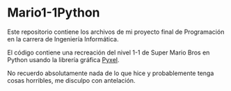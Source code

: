 # Mario1-1Python

Este repositorio contiene los archivos de mi proyecto final de Programación en la carrera de Ingeniería Informática.

El código contiene una recreación del nivel 1-1 de Super Mario Bros en Python usando la librería gráfica [Pyxel](https://github.com/kitao/pyxel).

No recuerdo absolutamente nada de lo que hice y probablemente tenga cosas horribles, me disculpo con antelación.
